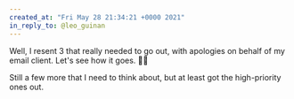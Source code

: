 ```yaml
---
created_at: "Fri May 28 21:34:21 +0000 2021"
in_reply_to: @leo_guinan
---
```


Well, I resent 3 that really needed to go out, with apologies on behalf of my email client. Let's see how it goes. 🤷‍♂️

Still a few more that I need to think about, but at least got the high-priority ones out.